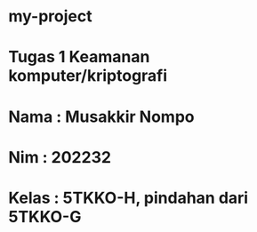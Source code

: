 # my-project
# Tugas 1 Keamanan komputer/kriptografi
# Nama : Musakkir Nompo
# Nim : 202232
# Kelas : 5TKKO-H, pindahan dari 5TKKO-G
